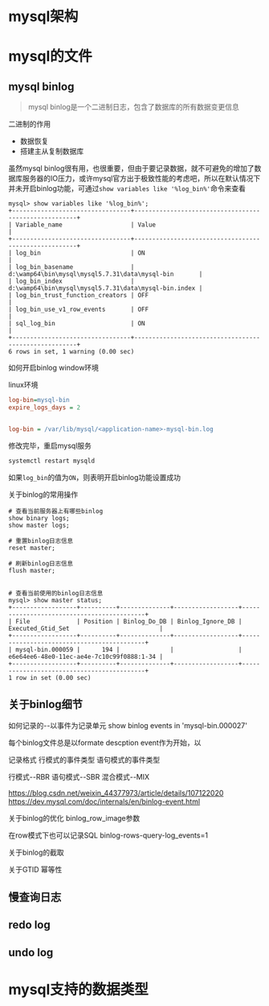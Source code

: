 # mysql架构






# mysql的文件

## mysql binlog

> mysql binlog是一个二进制日志，包含了数据库的所有数据变更信息

二进制的作用
- 数据恢复
- 搭建主从复制数据库



虽然mysql binlog很有用，也很重要，但由于要记录数据，就不可避免的增加了数据库服务器的IO压力，或许mysql官方出于极致性能的考虑吧，所以在默认情况下并未开启binlog功能，可通过`show variables like '%log_bin%'`命令来查看

```mysql
mysql> show variables like '%log_bin%';
+---------------------------------+------------------------------------------------------+
| Variable_name                   | Value                                                |
+---------------------------------+------------------------------------------------------+
| log_bin                         | ON                                                   |
| log_bin_basename                | d:\wamp64\bin\mysql\mysql5.7.31\data\mysql-bin       |
| log_bin_index                   | d:\wamp64\bin\mysql\mysql5.7.31\data\mysql-bin.index |
| log_bin_trust_function_creators | OFF                                                  |
| log_bin_use_v1_row_events       | OFF                                                  |
| sql_log_bin                     | ON                                                   |
+---------------------------------+------------------------------------------------------+
6 rows in set, 1 warning (0.00 sec)
```



如何开启binlog
window环境


linux环境
```ini
log-bin=mysql-bin
expire_logs_days = 2


log-bin = /var/lib/mysql/<application-name>-mysql-bin.log
```

修改完毕，重启mysql服务
```bash
systemctl restart mysqld
```



如果`log_bin`的值为`ON`，则表明开启binlog功能设置成功




关于binlog的常用操作

```mysql
# 查看当前服务器上有哪些binlog
show binary logs;
show master logs;

# 重置binlog日志信息
reset master;

# 刷新binlog日志信息
flush master;


# 查看当前使用的binlog日志信息
mysql> show master status;
+------------------+----------+--------------+------------------+-------------------------------------------+
| File             | Position | Binlog_Do_DB | Binlog_Ignore_DB | Executed_Gtid_Set                         |
+------------------+----------+--------------+------------------+-------------------------------------------+
| mysql-bin.000059 |      194 |              |                  | e6e64ee6-48e0-11ec-ae4e-7c10c99f0888:1-34 |
+------------------+----------+--------------+------------------+-------------------------------------------+
1 row in set (0.00 sec)
```


## 关于binlog细节

如何记录的--以事件为记录单元
show binlog events in 'mysql-bin.000027'


每个binlog文件总是以formate descption event作为开始，以



记录格式
行模式的事件类型
语句模式的事件类型

行模式--RBR
语句模式--SBR
混合模式--MIX



https://blog.csdn.net/weixin_44377973/article/details/107122020
https://dev.mysql.com/doc/internals/en/binlog-event.html




关于binlog的优化
binlog_row_image参数

在row模式下也可以记录SQL
binlog-rows-query-log_events=1




关于binlog的截取

关于GTID
幂等性






## 慢查询日志

## redo log

## undo log



# mysql支持的数据类型

